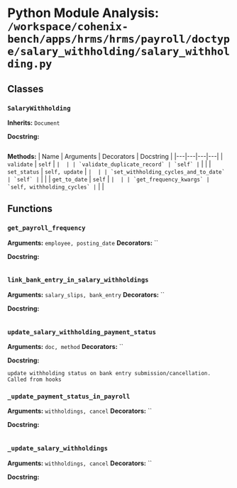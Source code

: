 # Python Module Analysis: `/workspace/cohenix-bench/apps/hrms/hrms/payroll/doctype/salary_withholding/salary_withholding.py`

## Classes

### `SalaryWithholding`
**Inherits:** `Document`


**Docstring:**
```

```

**Methods:**
| Name | Arguments | Decorators | Docstring |
|---|---|---|---|
| `validate` | `self` | `` |  |
| `validate_duplicate_record` | `self` | `` |  |
| `set_status` | `self, update` | `` |  |
| `set_withholding_cycles_and_to_date` | `self` | `` |  |
| `get_to_date` | `self` | `` |  |
| `get_frequency_kwargs` | `self, withholding_cycles` | `` |  |





## Functions

### `get_payroll_frequency`
**Arguments:** `employee, posting_date`
**Decorators:** ``

**Docstring:**
```

```
### `link_bank_entry_in_salary_withholdings`
**Arguments:** `salary_slips, bank_entry`
**Decorators:** ``

**Docstring:**
```

```
### `update_salary_withholding_payment_status`
**Arguments:** `doc, method`
**Decorators:** ``

**Docstring:**
```
update withholding status on bank entry submission/cancellation. Called from hooks
```
### `_update_payment_status_in_payroll`
**Arguments:** `withholdings, cancel`
**Decorators:** ``

**Docstring:**
```

```
### `_update_salary_withholdings`
**Arguments:** `withholdings, cancel`
**Decorators:** ``

**Docstring:**
```

```

